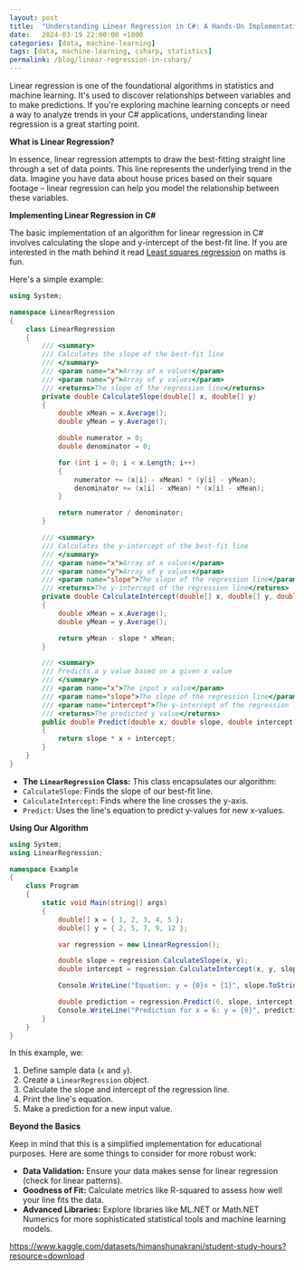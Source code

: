 ```yaml
---
layout: post
title:  "Understanding Linear Regression in C#: A Hands-On Implementation"
date:   2024-03-19 22:00:00 +1000
categories: [data, machine-learning]
tags: [data, machine-learning, csharp, statistics]
permalink: /blog/linear-regression-in-csharp/
---
```



Linear regression is one of the foundational algorithms in statistics and machine learning. It's used to discover relationships between variables and to make predictions. If you're exploring machine learning concepts or need a way to analyze trends in your C# applications, understanding linear regression is a great starting point.

**What is Linear Regression?**

In essence, linear regression attempts to draw the best-fitting straight line through a set of data points.  This line represents the underlying trend in the data. Imagine you have data about house prices based on their square footage – linear regression can help you model the relationship between these variables.

**Implementing Linear Regression in C#**

The basic implementation of an algorithm for linear regression in C# involves calculating the slope and y-intercept of the best-fit line. If you are interested in the math behind it read [Least squares regression](https://www.mathsisfun.com/data/least-squares-regression.html) on maths is fun.

Here's a simple example:

```csharp
using System;

namespace LinearRegression
{
    class LinearRegression
    {
        /// <summary>
        /// Calculates the slope of the best-fit line
        /// </summary>
        /// <param name="x">Array of x values</param>
        /// <param name="y">Array of y values</param>
        /// <returns>The slope of the regression line</returns>
        private double CalculateSlope(double[] x, double[] y)
        {
            double xMean = x.Average();
            double yMean = y.Average();

            double numerator = 0;
            double denominator = 0;

            for (int i = 0; i < x.Length; i++)
            {
                numerator += (x[i] - xMean) * (y[i] - yMean);
                denominator += (x[i] - xMean) * (x[i] - xMean);
            }

            return numerator / denominator;
        }

        /// <summary>
        /// Calculates the y-intercept of the best-fit line
        /// </summary>
        /// <param name="x">Array of x values</param>
        /// <param name="y">Array of y values</param>
        /// <param name="slope">The slope of the regression line</param>
        /// <returns>The y-intercept of the regression line</returns>
        private double CalculateIntercept(double[] x, double[] y, double slope)
        {
            double xMean = x.Average();
            double yMean = y.Average();

            return yMean - slope * xMean;
        }

        /// <summary>
        /// Predicts a y value based on a given x value
        /// </summary>
        /// <param name="x">The input x value</param>
        /// <param name="slope">The slope of the regression line</param>
        /// <param name="intercept">The y-intercept of the regression line</param>
        /// <returns>The predicted y value</returns>
        public double Predict(double x, double slope, double intercept)
        {
            return slope * x + intercept;
        }
    }
}
```

* **The `LinearRegression` Class:** This class encapsulates our algorithm:
* `CalculateSlope`: Finds the slope of our best-fit line.
* `CalculateIntercept`: Finds where the line crosses the y-axis.
* `Predict`: Uses the line's equation to predict y-values for new x-values.

**Using Our Algorithm**

```csharp
using System;
using LinearRegression; 

namespace Example
{
    class Program
    {
        static void Main(string[] args)
        {
            double[] x = { 1, 2, 3, 4, 5 };
            double[] y = { 2, 5, 7, 9, 12 };

            var regression = new LinearRegression();

            double slope = regression.CalculateSlope(x, y);
            double intercept = regression.CalculateIntercept(x, y, slope);

            Console.WriteLine("Equation: y = {0}x + {1}", slope.ToString("F2"), intercept.ToString("F2"));

            double prediction = regression.Predict(6, slope, intercept);
            Console.WriteLine("Prediction for x = 6: y = {0}", prediction.ToString("F2"));
        }
    }
}
```

In this example, we:

1. Define sample data (`x` and `y`).
2. Create a `LinearRegression` object.
3. Calculate the slope and intercept of the regression line.
4. Print the line's equation.
5. Make a prediction for a new input value.

**Beyond the Basics**

Keep in mind that this is a simplified implementation for educational purposes. Here are some things to consider for more robust work:

* **Data Validation:**  Ensure your data makes sense for linear regression (check for linear patterns).
* **Goodness of Fit:** Calculate metrics like R-squared to assess how well your line fits the data.
* **Advanced Libraries:** Explore libraries like ML.NET or Math.NET Numerics for more sophisticated statistical tools and machine learning models.




https://www.kaggle.com/datasets/himanshunakrani/student-study-hours?resource=download